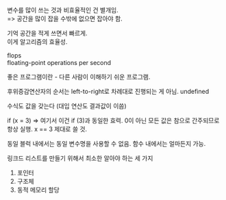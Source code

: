 변수를 많이 쓰는 것과 비효율적인 건 별개임.\
=> 공간을 많이 잡을 수밖에 없으면 잡아야 함.


기억 공간을 적게 쓰면서 빠르게.\
이게 알고리즘의 효율성.

flops\
floating-point operations per second


좋은 프로그램이란 - 다른 사람이 이해하기 쉬운 프로그램.

후위증감연산자의 순서는 left-to-right로 차례대로 진행되는 게 아님.
undefined

수식도 값을 갖는다 (대입 연산도 결과값이 이씀)


if (x = 3)
=> 여기서 이건 if (3)과 동일한 효력.
0이 아닌 모든 값은 참으로 간주되므로 항상 실행.
x == 3 제대로 쓸 것.

동일 블럭 내에서는 동일 변수명을 사용할 수 없음.
함수 내에서는 얼마든지 가능.


링크드 리스트를 만들기 위해서 최소한 알아야 하는 세 가지
1. 포인터
2. 구조체
3. 동적 메모리 할당
   
